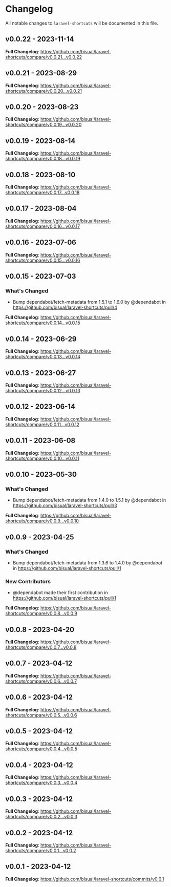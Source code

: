 # Changelog

All notable changes to `laravel-shortcuts` will be documented in this file.

## v0.0.22 - 2023-11-14

**Full Changelog**: https://github.com/bisual/laravel-shortcuts/compare/v0.0.21...v0.0.22

## v0.0.21 - 2023-08-29

**Full Changelog**: https://github.com/bisual/laravel-shortcuts/compare/v0.0.20...v0.0.21

## v0.0.20 - 2023-08-23

**Full Changelog**: https://github.com/bisual/laravel-shortcuts/compare/v0.0.19...v0.0.20

## v0.0.19 - 2023-08-14

**Full Changelog**: https://github.com/bisual/laravel-shortcuts/compare/v0.0.18...v0.0.19

## v0.0.18 - 2023-08-10

**Full Changelog**: https://github.com/bisual/laravel-shortcuts/compare/v0.0.17...v0.0.18

## v0.0.17 - 2023-08-04

**Full Changelog**: https://github.com/bisual/laravel-shortcuts/compare/v0.0.16...v0.0.17

## v0.0.16 - 2023-07-06

**Full Changelog**: https://github.com/bisual/laravel-shortcuts/compare/v0.0.15...v0.0.16

## v0.0.15 - 2023-07-03

### What's Changed

- Bump dependabot/fetch-metadata from 1.5.1 to 1.6.0 by @dependabot in https://github.com/bisual/laravel-shortcuts/pull/4

**Full Changelog**: https://github.com/bisual/laravel-shortcuts/compare/v0.0.14...v0.0.15

## v0.0.14 - 2023-06-29

**Full Changelog**: https://github.com/bisual/laravel-shortcuts/compare/v0.0.13...v0.0.14

## v0.0.13 - 2023-06-27

**Full Changelog**: https://github.com/bisual/laravel-shortcuts/compare/v0.0.12...v0.0.13

## v0.0.12 - 2023-06-14

**Full Changelog**: https://github.com/bisual/laravel-shortcuts/compare/v0.0.11...v0.0.12

## v0.0.11 - 2023-06-08

**Full Changelog**: https://github.com/bisual/laravel-shortcuts/compare/v0.0.10...v0.0.11

## v0.0.10 - 2023-05-30

### What's Changed

- Bump dependabot/fetch-metadata from 1.4.0 to 1.5.1 by @dependabot in https://github.com/bisual/laravel-shortcuts/pull/3

**Full Changelog**: https://github.com/bisual/laravel-shortcuts/compare/v0.0.9...v0.0.10

## v0.0.9 - 2023-04-25

### What's Changed

- Bump dependabot/fetch-metadata from 1.3.6 to 1.4.0 by @dependabot in https://github.com/bisual/laravel-shortcuts/pull/1

### New Contributors

- @dependabot made their first contribution in https://github.com/bisual/laravel-shortcuts/pull/1

**Full Changelog**: https://github.com/bisual/laravel-shortcuts/compare/v0.0.8...v0.0.9

## v0.0.8 - 2023-04-20

**Full Changelog**: https://github.com/bisual/laravel-shortcuts/compare/v0.0.7...v0.0.8

## v0.0.7 - 2023-04-12

**Full Changelog**: https://github.com/bisual/laravel-shortcuts/compare/v0.0.6...v0.0.7

## v0.0.6 - 2023-04-12

**Full Changelog**: https://github.com/bisual/laravel-shortcuts/compare/v0.0.5...v0.0.6

## v0.0.5 - 2023-04-12

**Full Changelog**: https://github.com/bisual/laravel-shortcuts/compare/v0.0.4...v0.0.5

## v0.0.4 - 2023-04-12

**Full Changelog**: https://github.com/bisual/laravel-shortcuts/compare/v0.0.3...v0.0.4

## v0.0.3 - 2023-04-12

**Full Changelog**: https://github.com/bisual/laravel-shortcuts/compare/v0.0.2...v0.0.3

## v0.0.2 - 2023-04-12

**Full Changelog**: https://github.com/bisual/laravel-shortcuts/compare/v0.0.1...v0.0.2

## v0.0.1 - 2023-04-12

**Full Changelog**: https://github.com/bisual/laravel-shortcuts/commits/v0.0.1

